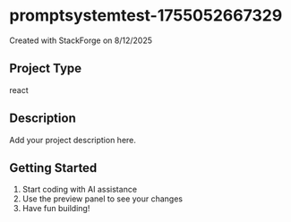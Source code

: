 # promptsystemtest-1755052667329

Created with StackForge on 8/12/2025

## Project Type
react

## Description
Add your project description here.

## Getting Started
1. Start coding with AI assistance
2. Use the preview panel to see your changes
3. Have fun building!
